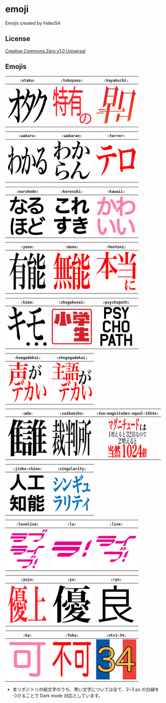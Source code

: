 # emoji

Emojis created by hideo54

## License

[Creative Commons Zero v1.0 Universal](LICENSE)

## Emojis

`:otaku:` | `:tokuyuno:` | `:hayakuchi:`
:-: | :-: | :-:
[![](images/otaku.png)](https://github.com/hideo54/emoji/raw/master/images/otaku.png) | [![](images/tokuyuno.png)](https://github.com/hideo54/emoji/raw/master/images/tokuyuno.png) | [![](images/hayakuchi.png)](https://github.com/hideo54/emoji/raw/master/images/hayakuchi.png)

`:wakaru:` | `:wakaran:` | `:terror:`
:-: | :-: | :-:
[![](images/wakaru.png)](https://github.com/hideo54/emoji/raw/master/images/wakaru.png) | [![](images/wakaran.png)](https://github.com/hideo54/emoji/raw/master/images/wakaran.png) | [![](images/terror.png)](https://github.com/hideo54/emoji/raw/master/images/terror.png)

`:naruhodo:` | `:koresuki:` | `:kawaii:`
:-: | :-: | :-:
[![](images/naruhodo.png)](https://github.com/hideo54/emoji/raw/master/images/naruhodo.png) | [![](images/koresuki.png)](https://github.com/hideo54/emoji/raw/master/images/koresuki.png) | [![](images/kawaii.png)](https://github.com/hideo54/emoji/raw/master/images/kawaii.png)

`:yuno:` | `:muno:` | `:hontoni:`
:-: | :-: | :-:
[![](images/yuno.png)](https://github.com/hideo54/emoji/raw/master/images/yuno.png) | [![](images/muno.png)](https://github.com/hideo54/emoji/raw/master/images/muno.png) | [![](images/hontoni.png)](https://github.com/hideo54/emoji/raw/master/images/hontoni.png)

`:kimo:` | `:shogakusei:` | `:psychopath:`
:-: | :-: | :-:
[![](images/kimo.png)](https://github.com/hideo54/emoji/raw/master/images/kimo.png) | [![](images/shogakusei.png)](https://github.com/hideo54/emoji/raw/master/images/shogakusei.png) | [![](images/psychopath.png)](https://github.com/hideo54/emoji/raw/master/images/psychopath.png)

`:koegadekai:` | `:shugogadekai:`
:-: | :-:
[![](images/koegadekai.png)](https://github.com/hideo54/emoji/raw/master/images/koegadekai.png) | [![](images/shugogadekai.png)](https://github.com/hideo54/emoji/raw/master/images/shugogadekai.png)

`:ada:` | `:saibansho:` | `:two-magnitudes-equal-1024x:`
:-: | :-: | :-:
[![](images/ada.png)](https://github.com/hideo54/emoji/raw/master/images/ada.png) | [![](images/saibansho.png)](https://github.com/hideo54/emoji/raw/master/images/saibansho.png) | [![](images/two-magnitudes-equal-1024x.png)](https://github.com/hideo54/emoji/raw/master/images/two-magnitudes-equal-1024x.png)

`:jinko-chino:` | `:singularity:`
:-: | :-:
[![](images/jinko-chino.png)](https://github.com/hideo54/emoji/raw/master/images/jinko-chino.png) | [![](images/singularity.png)](https://github.com/hideo54/emoji/raw/master/images/singularity.png)

`:lovelive:` | `:la:` | `:live:`
:-: | :-: | :-:
[![](images/lovelive.png)](https://github.com/hideo54/emoji/raw/master/images/lovelive.png) | [![](images/la.png)](https://github.com/hideo54/emoji/raw/master/images/la.png) | [![](images/live.png)](https://github.com/hideo54/emoji/raw/master/images/live.png)

`:yujo:` | `:yu:` | `:ryo:`
:-: | :-: | :-:
[![](images/yujo.png)](https://github.com/hideo54/emoji/raw/master/images/yujo.png) | [![](images/yu.png)](https://github.com/hideo54/emoji/raw/master/images/yu.png) | [![](images/ryo.png)](https://github.com/hideo54/emoji/raw/master/images/ryo.png)

`:ka:` | `:fuka:` | `:uts1-34:`
:-: | :-: | :-:
[![](images/ka.png)](https://github.com/hideo54/emoji/raw/master/images/ka.png) | [![](images/fuka.png)](https://github.com/hideo54/emoji/raw/master/images/fuka.png) | [![](images/uts1-34.png)](https://github.com/hideo54/emoji/raw/master/images/uts1-34.png)

* 本リポジトリの絵文字のうち、黒い文字については全て、2~3 px の白縁をつけることで Dark mode 対応としています。
